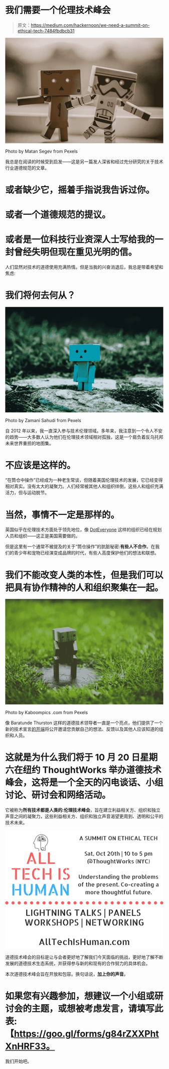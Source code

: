 # 我们需要一个伦理技术峰会

> 原文：<https://medium.com/hackernoon/we-need-a-summit-on-ethical-tech-7484fbdbcb31>

![](img/35995e81464f001adfdb8c792f17d058.png)

Photo by Matan Segev from Pexels

我总是在阅读的时候受到启发——这是另一篇发人深省和经过充分研究的关于技术行业道德规范的文章。

# 或者缺少它，摇着手指说我告诉过你。

# 或者一个道德规范的提议。

# 或者是一位科技行业资深人士写给我的一封曾经失明但现在重见光明的信。

人们显然对技术的道德使用充满热情。但是当我的兴奋消退后，我总是带着希望和焦虑:

# 我们将何去何从？

![](img/b1eda1386fa6eec0f892ee9b05f4f6e1.png)

Photo by Zamani Sahudi from Pexels

自 2012 年以来，我一直深入参与技术伦理领域。多年来，我注意到一个令人不安的趋势——大多数人认为他们在伦理技术领域相对孤独，这是一个肩负着反乌托邦未来世界重担的地图集。

# 不应该是这样的。

“在筒仓中操作”已经成为一种老生常谈，但随着美国伦理技术的发展，它已经变得相对真实。没有太大的凝聚力。人们经常被其他人和组织绊倒，这些人和组织充满活力，但与运动脱节。

# 当然，事情不一定是那样的。

英国似乎在伦理技术方面处于领先地位，像 [DotEveryone](https://doteveryone.org.uk/) 这样的组织已经在规划人员和组织——这正是美国需要做的。

但是这里有一个通常不被提及的关于“筒仓操作”的肮脏秘密:**有些人不合作**。在我们的青少年和宠物已经演变成品牌的时代，有些人高度保护他们的想法和联想。

# 我们不能改变人类的本性，但是我们可以把具有协作精神的人和组织聚集在一起。

![](img/0859d424fb75323579fbdba9625d45f2.png)

Photo by Kaboompics .com from Pexels

像 Baratunde Thurston 这样的道德技术领导者一直是一个亮点，他们提供了一个新的技术宣言[的开端](/s/trustissues/a-new-tech-manifesto-21d251058af3)将公开邀请您贡献自己的想法、反馈以及其他人应该知道的组织和人员。

# 这就是为什么我们将于 10 月 20 日星期六在纽约 ThoughtWorks 举办道德技术峰会，这将是一个全天的闪电谈话、小组讨论、研讨会和网络活动。

它被称为**所有技术都是人类的:伦理技术峰会**，旨在建立利益相关方、组织和独立声音之间的凝聚力，这些利益相关方、组织和独立声音渴望更周到、透明和公平的技术未来。

![](img/d34338947ad601533b4e4fc313517803.png)

道德技术峰会的目标是让与会者更好地了解我们今天面临的挑战，更好地了解不断发展的道德技术生态系统，并获得参与新的和现有的合作努力的具体机会。

本次道德技术峰会旨在开放和包容。换句话说，**加上你的声音**。

# 如果您有兴趣参加，想建议一个小组或研讨会的主题，或想被考虑发言，请填写此表:【https://goo.gl/forms/g84rZXXPhtXnHRF33。

我们开始吧。
